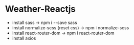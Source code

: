 # Weather-Reactjs
+ install sass 
 -> npm i --save sass
+ install normalize-scss (reset css)
-> npm i normalize-scss
+ install react-router-dom 
-> npm i react-router-dom
+ install axios
